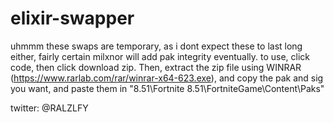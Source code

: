 # elixir-swapper

uhmmm
these swaps are temporary, as i dont expect these to last long either, fairly certain milxnor will add pak integrity eventually.
to use, click code, then click download zip. Then, extract the zip file using WINRAR (https://www.rarlab.com/rar/winrar-x64-623.exe), and copy the pak and sig you want, and paste them in "8.51\Fortnite 8.51\FortniteGame\Content\Paks"

twitter: @RALZLFY
